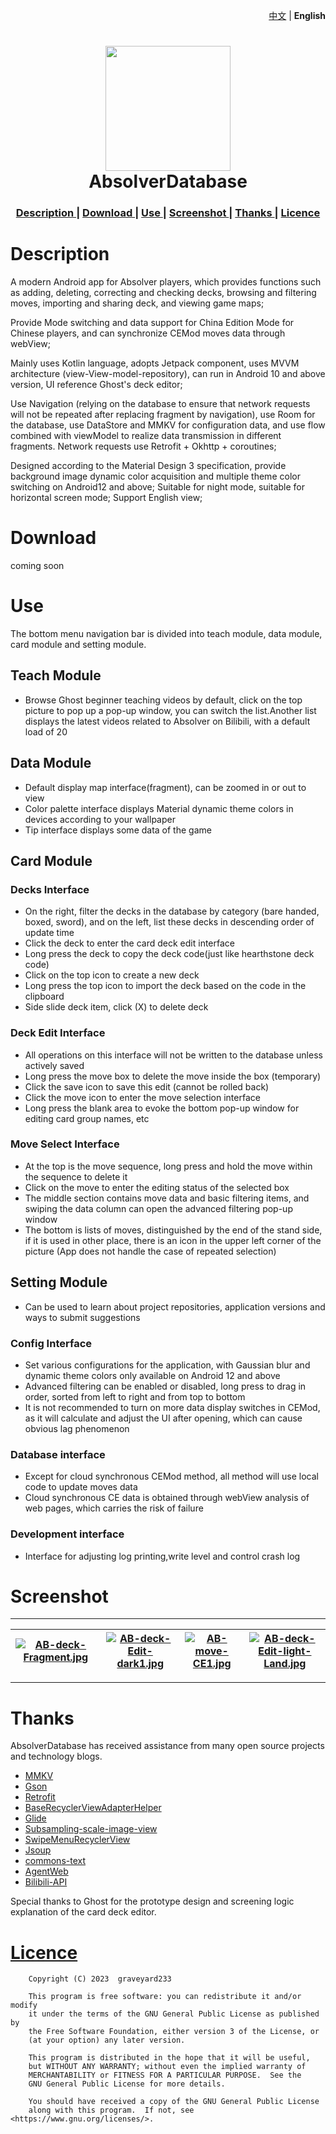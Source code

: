 <p align="right">
    <a href="https://www.github.com/graveyard233/AbsolverDatabase">中文</a>
    <span> | </span>
    <strong>English</strong>
</p>

<h1 align="center">
    <img src="https://i.postimg.cc/6QbkhKJy/AB-1.png" width="200">
    <br>AbsolverDatabase<br>
</h1>

<div align="center">
    <h3>
    <a href="https://github.com/graveyard233/AbsolverDatabase/blob/dev/README_EN.md#description">
    Description
    </a>
    <span> | </span>
    <a href="https://github.com/graveyard233/AbsolverDatabase/blob/dev/README_EN.md#download">
    Download
    </a>
    <span> | </span>
    <a href="https://github.com/graveyard233/AbsolverDatabase/blob/dev/README_EN.md#use">
    Use
    </a>
    <span> | </span>
    <a href="https://github.com/graveyard233/AbsolverDatabase/blob/dev/README_EN.md#screenshot">
    Screenshot
    </a>
    <span> | </span>
    <a href="https://github.com/graveyard233/AbsolverDatabase/blob/dev/README_EN.md#thanks">
    Thanks
    </a>
    <span> | </span>
    <a href="https://github.com/graveyard233/AbsolverDatabase/blob/dev/README_EN.md#licence">
    Licence
    </a>
    </h3>
</div>

# Description

A modern Android app for Absolver players, which provides functions such as adding, deleting, correcting and checking decks, browsing and filtering moves, importing and sharing deck, and viewing game maps;

Provide Mode switching and data support for China Edition Mode for Chinese players, and can synchronize CEMod moves data through webView;

Mainly uses Kotlin language, adopts Jetpack component, uses MVVM architecture (view-View-model-repository), can run in Android 10 and above version, UI reference Ghost's deck editor;

Use Navigation (relying on the database to ensure that network requests will not be repeated after replacing fragment by navigation), use Room for the database, use DataStore and MMKV for configuration data, and use flow combined with viewModel to realize data transmission in different fragments. Network requests use Retrofit + Okhttp + coroutines;

Designed according to the Material Design 3 specification, provide background image dynamic color acquisition and multiple theme color switching on Android12 and above; Suitable for night mode, suitable for horizontal screen mode; Support English view;

# Download

<a>coming soon</a>

# Use

The bottom menu navigation bar is divided into teach module, data module, card module and setting module. 
## Teach Module
- Browse Ghost beginner teaching videos by default, click on the top picture to pop up a pop-up window, you can switch the list.Another list displays the latest videos related to Absolver on Bilibili, with a default load of 20

## Data Module
- Default display map interface(fragment), can be zoomed in or out to view
- Color palette interface displays Material dynamic theme colors in devices according to your wallpaper
- Tip interface displays some data of the game

## Card Module

### Decks Interface
- On the right, filter the decks in the database by category (bare handed, boxed, sword), and on the left, list these decks in descending order of update time
- Click the deck to enter the card deck edit interface
- Long press the deck to copy the deck code(just like hearthstone deck code)
- Click on the top icon to create a new deck
- Long press the top icon to import the deck based on the code in the clipboard
- Side slide deck item, click (X) to delete deck

### Deck Edit Interface
- All operations on this interface will not be written to the database unless actively saved
- Long press the move box to delete the move inside the box (temporary)
- Click the save icon to save this edit (cannot be rolled back)
- Click the move icon to enter the move selection interface
- Long press the blank area to evoke the bottom pop-up window for editing card group names, etc

### Move Select Interface
- At the top is the move sequence, long press and hold the move within the sequence to delete it
- Click on the move to enter the editing status of the selected box
- The middle section contains move data and basic filtering items, and swiping the data column can open the advanced filtering pop-up window
- The bottom is lists of moves, distinguished by the end of the stand side, if it is used in other place, there is an icon in the upper left corner of the picture (App does not handle the case of repeated selection)

## Setting Module
- Can be used to learn about project repositories, application versions and ways to submit suggestions

### Config Interface
- Set various configurations for the application, with Gaussian blur and dynamic theme colors only available on Android 12 and above
- Advanced filtering can be enabled or disabled, long press to drag in order, sorted from left to right and from top to bottom
- It is not recommended to turn on more data display switches in CEMod, as it will calculate and adjust the UI after opening, which can cause obvious lag phenomenon

### Database interface
- Except for cloud synchronous CEMod method, all method will use local code to update moves data
- Cloud synchronous CE data is obtained through webView analysis of web pages, which carries the risk of failure

### Development interface
- Interface for adjusting log printing,write level and control crash log

# Screenshot

----
|[![AB-deck-Fragment.jpg](https://i.postimg.cc/9QdZ9dVy/AB-deck-Fragment.jpg)](https://postimg.cc/3kwk5Dkw)|[![AB-deck-Edit-dark1.jpg](https://i.postimg.cc/KYsVMknr/AB-deck-Edit-dark1.jpg)](https://postimg.cc/yJcvqNpk)|[![AB-move-CE1.jpg](https://i.postimg.cc/kgctj7HH/AB-move-CE1.jpg)](https://postimg.cc/Wdd3zcTm)|[![AB-deck-Edit-light-Land.jpg](https://i.postimg.cc/Rhhmw5Y2/AB-deck-Edit-light-Land.jpg)](https://postimg.cc/7GFjycwN)|
| --- | --- | --- | --- |
----

# Thanks

AbsolverDatabase has received assistance from many open source projects and technology blogs.
- [MMKV](https://github.com/Tencent/MMKV)
- [Gson](https://github.com/google/gson)
- [Retrofit](https://github.com/square/retrofit)
- [BaseRecyclerViewAdapterHelper](https://github.com/CymChad/BaseRecyclerViewAdapterHelper)
- [Glide](https://github.com/bumptech/glide)
- [Subsampling-scale-image-view](https://github.com/davemorrissey/subsampling-scale-image-view)
- [SwipeMenuRecyclerView](https://github.com/aitsuki/SwipeMenuRecyclerView)
- [Jsoup](https://github.com/jhy/jsoup)
- [commons-text](https://central.sonatype.com/artifact/org.apache.commons/commons-text/1.10.0)
- [AgentWeb](https://github.com/Justson/AgentWeb)
- [Bilibili-API](https://github.com/SocialSisterYi/bilibili-API-collect)

Special thanks to Ghost for the prototype design and screening logic explanation of the card deck editor.

# [Licence](https://github.com/graveyard233/AbsolverDatabase/blob/master/LICENSE)

        Copyright (C) 2023  graveyard233

        This program is free software: you can redistribute it and/or modify
        it under the terms of the GNU General Public License as published by
        the Free Software Foundation, either version 3 of the License, or
        (at your option) any later version.

        This program is distributed in the hope that it will be useful,
        but WITHOUT ANY WARRANTY; without even the implied warranty of
        MERCHANTABILITY or FITNESS FOR A PARTICULAR PURPOSE.  See the
        GNU General Public License for more details.

        You should have received a copy of the GNU General Public License
        along with this program.  If not, see <https://www.gnu.org/licenses/>.